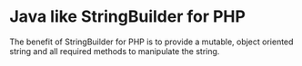 Java like StringBuilder for PHP
===============================

The benefit of StringBuilder for PHP is to provide a mutable, object oriented string and all required methods to manipulate the string.
